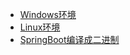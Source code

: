 - [Windows环境](blog/notes/graalvm/001/)
- [Linux环境](blog/notes/graalvm/002/)
- [SpringBoot编译成二进制](blog/notes/graalvm/003/)